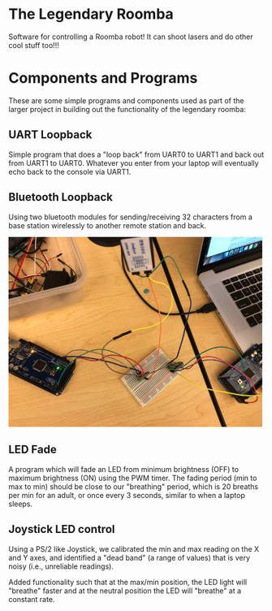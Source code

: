 # The Legendary Roomba

Software for controlling a Roomba robot! It can shoot lasers and do other cool stuff too!!!

# Components and Programs

These are some simple programs and components used as part of the larger project in building out the functionality of the legendary roomba:

## UART Loopback

Simple program that does a "loop back" from UART0 to UART1 and back out from UART1 to UART0. Whatever you enter from your laptop will eventually echo back to the console via UART1.

## Bluetooth Loopback

Using two bluetooth modules for sending/receiving 32 characters from a base station wirelessly to another remote station and back.

<img src="bluetooth.jpg" width="500">

## LED Fade

A program which will fade an LED from minimum brightness (OFF) to maximum brightness (ON) using the PWM timer. The fading period (min to max to min) should be close to our "breathing" period, which is 20 breaths per min for an adult, or once every 3 seconds, similar to when a laptop sleeps.

## Joystick LED control

Using a PS/2 like Joystick, we calibrated the min and max reading on the X and Y axes, and identified a "dead band" (a range of values) that is very noisy (i.e., unreliable readings).

Added functionality such that at the max/min position, the LED light will "breathe" faster and at the neutral position the LED will "breathe" at a constant rate.
